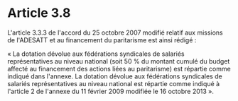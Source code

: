 # Article 3.8

L'article 3.3.3 de l'accord du 25 octobre 2007 modifié relatif aux missions de l'ADESATT et au financement du paritarisme est ainsi rédigé :

« La dotation dévolue aux fédérations syndicales de salariés représentatives au niveau national (soit 50 % du montant cumulé du budget affecté au financement des actions liées au paritarisme) est répartie comme indiqué dans l'annexe. La dotation dévolue aux fédérations syndicales de salariés représentatives au niveau national est répartie comme indiqué à l'article 2 de l'annexe du 11 février 2009 modifiée le 16 octobre 2013 ».

